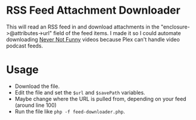 # RSS Feed Attachment Downloader

This will read an RSS feed in and download attachments in the "enclosure->@attributes->url" field of the feed items. 
I made it so I could automate downloading [Never Not Funny](http://www.nevernotfunny.com) videos because Plex can't handle video podcast feeds.

# Usage
- Download the file.
- Edit the file and set the `$url` and `$savePath` variables.
- Maybe change where the URL is pulled from, depending on your feed (around line 100)
- Run the file like `php -f feed-downloader.php`.
